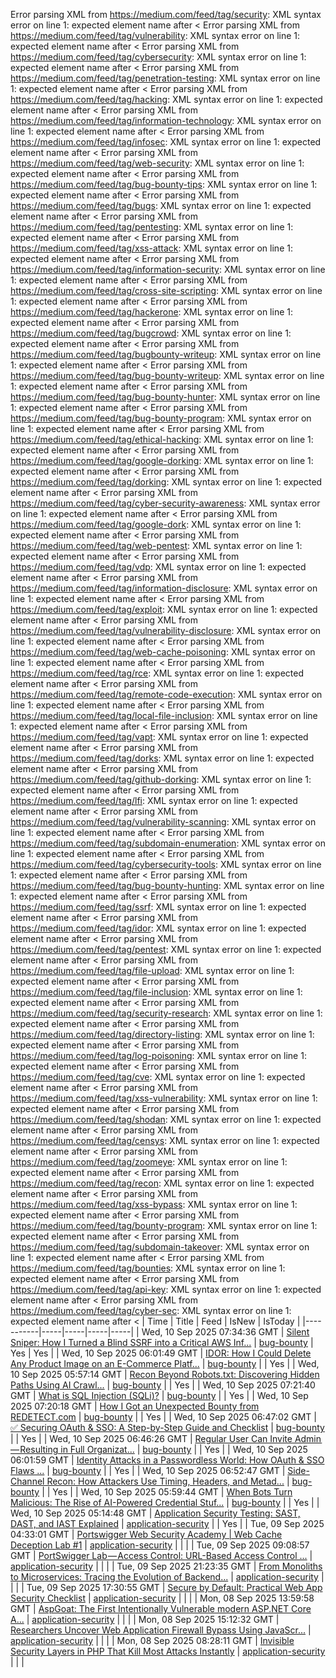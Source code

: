 Error parsing XML from https://medium.com/feed/tag/security: XML syntax error on line 1: expected element name after <
Error parsing XML from https://medium.com/feed/tag/vulnerability: XML syntax error on line 1: expected element name after <
Error parsing XML from https://medium.com/feed/tag/cybersecurity: XML syntax error on line 1: expected element name after <
Error parsing XML from https://medium.com/feed/tag/penetration-testing: XML syntax error on line 1: expected element name after <
Error parsing XML from https://medium.com/feed/tag/hacking: XML syntax error on line 1: expected element name after <
Error parsing XML from https://medium.com/feed/tag/information-technology: XML syntax error on line 1: expected element name after <
Error parsing XML from https://medium.com/feed/tag/infosec: XML syntax error on line 1: expected element name after <
Error parsing XML from https://medium.com/feed/tag/web-security: XML syntax error on line 1: expected element name after <
Error parsing XML from https://medium.com/feed/tag/bug-bounty-tips: XML syntax error on line 1: expected element name after <
Error parsing XML from https://medium.com/feed/tag/bugs: XML syntax error on line 1: expected element name after <
Error parsing XML from https://medium.com/feed/tag/pentesting: XML syntax error on line 1: expected element name after <
Error parsing XML from https://medium.com/feed/tag/xss-attack: XML syntax error on line 1: expected element name after <
Error parsing XML from https://medium.com/feed/tag/information-security: XML syntax error on line 1: expected element name after <
Error parsing XML from https://medium.com/feed/tag/cross-site-scripting: XML syntax error on line 1: expected element name after <
Error parsing XML from https://medium.com/feed/tag/hackerone: XML syntax error on line 1: expected element name after <
Error parsing XML from https://medium.com/feed/tag/bugcrowd: XML syntax error on line 1: expected element name after <
Error parsing XML from https://medium.com/feed/tag/bugbounty-writeup: XML syntax error on line 1: expected element name after <
Error parsing XML from https://medium.com/feed/tag/bug-bounty-writeup: XML syntax error on line 1: expected element name after <
Error parsing XML from https://medium.com/feed/tag/bug-bounty-hunter: XML syntax error on line 1: expected element name after <
Error parsing XML from https://medium.com/feed/tag/bug-bounty-program: XML syntax error on line 1: expected element name after <
Error parsing XML from https://medium.com/feed/tag/ethical-hacking: XML syntax error on line 1: expected element name after <
Error parsing XML from https://medium.com/feed/tag/google-dorking: XML syntax error on line 1: expected element name after <
Error parsing XML from https://medium.com/feed/tag/dorking: XML syntax error on line 1: expected element name after <
Error parsing XML from https://medium.com/feed/tag/cyber-security-awareness: XML syntax error on line 1: expected element name after <
Error parsing XML from https://medium.com/feed/tag/google-dork: XML syntax error on line 1: expected element name after <
Error parsing XML from https://medium.com/feed/tag/web-pentest: XML syntax error on line 1: expected element name after <
Error parsing XML from https://medium.com/feed/tag/vdp: XML syntax error on line 1: expected element name after <
Error parsing XML from https://medium.com/feed/tag/information-disclosure: XML syntax error on line 1: expected element name after <
Error parsing XML from https://medium.com/feed/tag/exploit: XML syntax error on line 1: expected element name after <
Error parsing XML from https://medium.com/feed/tag/vulnerability-disclosure: XML syntax error on line 1: expected element name after <
Error parsing XML from https://medium.com/feed/tag/web-cache-poisoning: XML syntax error on line 1: expected element name after <
Error parsing XML from https://medium.com/feed/tag/rce: XML syntax error on line 1: expected element name after <
Error parsing XML from https://medium.com/feed/tag/remote-code-execution: XML syntax error on line 1: expected element name after <
Error parsing XML from https://medium.com/feed/tag/local-file-inclusion: XML syntax error on line 1: expected element name after <
Error parsing XML from https://medium.com/feed/tag/vapt: XML syntax error on line 1: expected element name after <
Error parsing XML from https://medium.com/feed/tag/dorks: XML syntax error on line 1: expected element name after <
Error parsing XML from https://medium.com/feed/tag/github-dorking: XML syntax error on line 1: expected element name after <
Error parsing XML from https://medium.com/feed/tag/lfi: XML syntax error on line 1: expected element name after <
Error parsing XML from https://medium.com/feed/tag/vulnerability-scanning: XML syntax error on line 1: expected element name after <
Error parsing XML from https://medium.com/feed/tag/subdomain-enumeration: XML syntax error on line 1: expected element name after <
Error parsing XML from https://medium.com/feed/tag/cybersecurity-tools: XML syntax error on line 1: expected element name after <
Error parsing XML from https://medium.com/feed/tag/bug-bounty-hunting: XML syntax error on line 1: expected element name after <
Error parsing XML from https://medium.com/feed/tag/ssrf: XML syntax error on line 1: expected element name after <
Error parsing XML from https://medium.com/feed/tag/idor: XML syntax error on line 1: expected element name after <
Error parsing XML from https://medium.com/feed/tag/pentest: XML syntax error on line 1: expected element name after <
Error parsing XML from https://medium.com/feed/tag/file-upload: XML syntax error on line 1: expected element name after <
Error parsing XML from https://medium.com/feed/tag/file-inclusion: XML syntax error on line 1: expected element name after <
Error parsing XML from https://medium.com/feed/tag/security-research: XML syntax error on line 1: expected element name after <
Error parsing XML from https://medium.com/feed/tag/directory-listing: XML syntax error on line 1: expected element name after <
Error parsing XML from https://medium.com/feed/tag/log-poisoning: XML syntax error on line 1: expected element name after <
Error parsing XML from https://medium.com/feed/tag/cve: XML syntax error on line 1: expected element name after <
Error parsing XML from https://medium.com/feed/tag/xss-vulnerability: XML syntax error on line 1: expected element name after <
Error parsing XML from https://medium.com/feed/tag/shodan: XML syntax error on line 1: expected element name after <
Error parsing XML from https://medium.com/feed/tag/censys: XML syntax error on line 1: expected element name after <
Error parsing XML from https://medium.com/feed/tag/zoomeye: XML syntax error on line 1: expected element name after <
Error parsing XML from https://medium.com/feed/tag/recon: XML syntax error on line 1: expected element name after <
Error parsing XML from https://medium.com/feed/tag/xss-bypass: XML syntax error on line 1: expected element name after <
Error parsing XML from https://medium.com/feed/tag/bounty-program: XML syntax error on line 1: expected element name after <
Error parsing XML from https://medium.com/feed/tag/subdomain-takeover: XML syntax error on line 1: expected element name after <
Error parsing XML from https://medium.com/feed/tag/bounties: XML syntax error on line 1: expected element name after <
Error parsing XML from https://medium.com/feed/tag/api-key: XML syntax error on line 1: expected element name after <
Error parsing XML from https://medium.com/feed/tag/cyber-sec: XML syntax error on line 1: expected element name after <
| Time | Title | Feed | IsNew | IsToday |
|-----------|-----|-----|-----|-----|
| Wed, 10 Sep 2025 07:34:36 GMT | [ Silent Sniper: How I Turned a Blind SSRF into a Critical AWS Inf...](https://freedium.cfd/https://medium.com/p/ae40614de53b) | [bug-bounty](https://medium.com/feed/tag/bug-bounty) | Yes | Yes |
| Wed, 10 Sep 2025 06:01:49 GMT | [IDOR: How I Could Delete Any Product Image on an E-Commerce Platf...](https://freedium.cfd/https://medium.com/p/8998453a50ea) | [bug-bounty](https://medium.com/feed/tag/bug-bounty) |  | Yes |
| Wed, 10 Sep 2025 05:57:14 GMT | [ Recon Beyond Robots.txt: Discovering Hidden Paths Using AI Crawl...](https://freedium.cfd/https://medium.com/p/d988fb84c37f) | [bug-bounty](https://medium.com/feed/tag/bug-bounty) |  | Yes |
| Wed, 10 Sep 2025 07:21:40 GMT | [ What is SQL Injection (SQLi)?](https://freedium.cfd/https://medium.com/p/3833e80f3bb9) | [bug-bounty](https://medium.com/feed/tag/bug-bounty) |  | Yes |
| Wed, 10 Sep 2025 07:20:18 GMT | [How I Got an Unexpected Bounty from REDETECT.com](https://freedium.cfd/https://medium.com/p/5951793b1519) | [bug-bounty](https://medium.com/feed/tag/bug-bounty) |  | Yes |
| Wed, 10 Sep 2025 06:47:02 GMT | [✅ Securing OAuth & SSO: A Step-by-Step Guide and Checklist](https://freedium.cfd/https://medium.com/p/4e9390933957) | [bug-bounty](https://medium.com/feed/tag/bug-bounty) |  | Yes |
| Wed, 10 Sep 2025 06:46:26 GMT | [Regular User Can Invite Admin — Resulting in Full Organizat...](https://freedium.cfd/https://medium.com/p/050dd57f9e01) | [bug-bounty](https://medium.com/feed/tag/bug-bounty) |  | Yes |
| Wed, 10 Sep 2025 06:01:59 GMT | [ Identity Attacks in a Passwordless World: How OAuth & SSO Flaws ...](https://freedium.cfd/https://medium.com/p/97eabe15b64e) | [bug-bounty](https://medium.com/feed/tag/bug-bounty) |  | Yes |
| Wed, 10 Sep 2025 06:52:47 GMT | [ Side-Channel Recon: How Attackers Use Timing, Headers, and Metad...](https://freedium.cfd/https://medium.com/p/58c4428dc9fa) | [bug-bounty](https://medium.com/feed/tag/bug-bounty) |  | Yes |
| Wed, 10 Sep 2025 05:59:44 GMT | [ When Bots Turn Malicious: The Rise of AI-Powered Credential Stuf...](https://freedium.cfd/https://medium.com/p/2e24e658e31f) | [bug-bounty](https://medium.com/feed/tag/bug-bounty) |  | Yes |
| Wed, 10 Sep 2025 05:14:48 GMT | [Application Security Testing: SAST, DAST, and IAST Explained](https://freedium.cfd/https://medium.com/p/4bb6e77b6ae0) | [application-security](https://medium.com/feed/tag/application-security) |  | Yes |
| Tue, 09 Sep 2025 04:33:01 GMT | [Portswigger Web Security Academy \| Web Cache Deception Lab #1](https://freedium.cfd/https://medium.com/p/66d5a99e63d3) | [application-security](https://medium.com/feed/tag/application-security) |  |  |
| Tue, 09 Sep 2025 09:08:57 GMT | [PortSwigger Lab — Access Control: URL-Based Access Control ...](https://freedium.cfd/https://medium.com/p/e29c78421ef0) | [application-security](https://medium.com/feed/tag/application-security) |  |  |
| Tue, 09 Sep 2025 21:23:35 GMT | [From Monoliths to Microservices: Tracing the Evolution of Backend...](https://freedium.cfd/https://medium.com/p/ea6be393c765) | [application-security](https://medium.com/feed/tag/application-security) |  |  |
| Tue, 09 Sep 2025 17:30:55 GMT | [Secure by Default: Practical Web App Security Checklist](https://freedium.cfd/https://medium.com/p/edcf8f77b86c) | [application-security](https://medium.com/feed/tag/application-security) |  |  |
| Mon, 08 Sep 2025 13:59:58 GMT | [AspGoat: The First Intentionally Vulnerable modern ASP.NET Core A...](https://freedium.cfd/https://medium.com/p/d6037f7ac3f1) | [application-security](https://medium.com/feed/tag/application-security) |  |  |
| Mon, 08 Sep 2025 15:12:32 GMT | [Researchers Uncover Web Application Firewall Bypass Using JavaScr...](https://freedium.cfd/https://medium.com/p/21da1f370ba5) | [application-security](https://medium.com/feed/tag/application-security) |  |  |
| Mon, 08 Sep 2025 08:28:11 GMT | [Invisible Security Layers in PHP That Kill Most Attacks Instantly](https://freedium.cfd/https://medium.com/p/7a7e3ecfd4d4) | [application-security](https://medium.com/feed/tag/application-security) |  |  |
